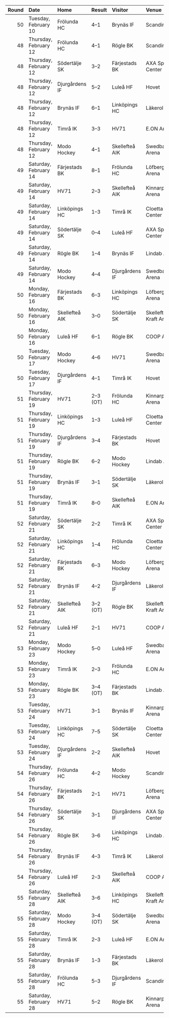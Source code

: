 |   Round | Date                  | Home           | Result   | Visitor        | Venue                  | Attendance   |
|--------:|:----------------------|:---------------|:---------|:---------------|:-----------------------|:-------------|
|      50 | Tuesday, February 10  | Frölunda HC    | 4–1      | Brynäs IF      | Scandinavium           | 11,497       |
|      48 | Thursday, February 12 | Frölunda HC    | 4–1      | Rögle BK       | Scandinavium           | 11,186       |
|      48 | Thursday, February 12 | Södertälje SK  | 3–2      | Färjestads BK  | AXA Sports Center      | 2,905        |
|      48 | Thursday, February 12 | Djurgårdens IF | 5–2      | Luleå HF       | Hovet                  | 6,834        |
|      48 | Thursday, February 12 | Brynäs IF      | 6–1      | Linköpings HC  | Läkerol Arena          | 4,881        |
|      48 | Thursday, February 12 | Timrå IK       | 3–3      | HV71           | E.ON Arena             | 5,414        |
|      48 | Thursday, February 12 | Modo Hockey    | 4–1      | Skellefteå AIK | Swedbank Arena         | 7,543        |
|      49 | Saturday, February 14 | Färjestads BK  | 8–1      | Frölunda HC    | Löfbergs Lila Arena    | 8,250        |
|      49 | Saturday, February 14 | HV71           | 2–3      | Skellefteå AIK | Kinnarps Arena         | 7,038        |
|      49 | Saturday, February 14 | Linköpings HC  | 1–3      | Timrå IK       | Cloetta Center         | 8,121        |
|      49 | Saturday, February 14 | Södertälje SK  | 0–4      | Luleå HF       | AXA Sports Center      | 3,225        |
|      49 | Saturday, February 14 | Rögle BK       | 1–4      | Brynäs IF      | Lindab Arena           | 5,011        |
|      49 | Saturday, February 14 | Modo Hockey    | 4–4      | Djurgårdens IF | Swedbank Arena         | 7,600        |
|      50 | Monday, February 16   | Färjestads BK  | 6–3      | Linköpings HC  | Löfbergs Lila Arena    | 7,091        |
|      50 | Monday, February 16   | Skellefteå AIK | 3–0      | Södertälje SK  | Skellefteå Kraft Arena | 5,268        |
|      50 | Monday, February 16   | Luleå HF       | 6–1      | Rögle BK       | COOP Arena             | 4,905        |
|      50 | Tuesday, February 17  | Modo Hockey    | 4–6      | HV71           | Swedbank Arena         | 6,485        |
|      50 | Tuesday, February 17  | Djurgårdens IF | 4–1      | Timrå IK       | Hovet                  | 6,622        |
|      51 | Thursday, February 19 | HV71           | 2–3 (OT) | Frölunda HC    | Kinnarps Arena         | 7,038        |
|      51 | Thursday, February 19 | Linköpings HC  | 1–3      | Luleå HF       | Cloetta Center         | 7,992        |
|      51 | Thursday, February 19 | Djurgårdens IF | 3–4      | Färjestads BK  | Hovet                  | 8,094        |
|      51 | Thursday, February 19 | Rögle BK       | 6–2      | Modo Hockey    | Lindab Arena           | 5,071        |
|      51 | Thursday, February 19 | Brynäs IF      | 3–1      | Södertälje SK  | Läkerol Arena          | 6,325        |
|      51 | Thursday, February 19 | Timrå IK       | 8–0      | Skellefteå AIK | E.ON Arena             | 5,804        |
|      52 | Saturday, February 21 | Södertälje SK  | 2–2      | Timrå IK       | AXA Sports Center      | 2,859        |
|      52 | Saturday, February 21 | Linköpings HC  | 1–4      | Frölunda HC    | Cloetta Center         | 8,401        |
|      52 | Saturday, February 21 | Färjestads BK  | 6–3      | Modo Hockey    | Löfbergs Lila Arena    | 8,250        |
|      52 | Saturday, February 21 | Brynäs IF      | 4–2      | Djurgårdens IF | Läkerol Arena          | 8,166        |
|      52 | Saturday, February 21 | Skellefteå AIK | 3–2 (OT) | Rögle BK       | Skellefteå Kraft Arena | 5,541        |
|      52 | Saturday, February 21 | Luleå HF       | 2–1      | HV71           | COOP Arena             | 5,497        |
|      53 | Monday, February 23   | Modo Hockey    | 5–0      | Luleå HF       | Swedbank Arena         | 6,433        |
|      53 | Monday, February 23   | Timrå IK       | 2–3      | Frölunda HC    | E.ON Arena             | 5,624        |
|      53 | Monday, February 23   | Rögle BK       | 3–4 (OT) | Färjestads BK  | Lindab Arena           | 5,031        |
|      53 | Tuesday, February 24  | HV71           | 3–1      | Brynäs IF      | Kinnarps Arena         | 7,038        |
|      53 | Tuesday, February 24  | Linköpings HC  | 7–5      | Södertälje SK  | Cloetta Center         | 7,004        |
|      53 | Tuesday, February 24  | Djurgårdens IF | 2–2      | Skellefteå AIK | Hovet                  | 7,559        |
|      54 | Thursday, February 26 | Frölunda HC    | 4–2      | Modo Hockey    | Scandinavium           | 12,044       |
|      54 | Thursday, February 26 | Färjestads BK  | 2–1      | HV71           | Löfbergs Lila Arena    | 7,626        |
|      54 | Thursday, February 26 | Södertälje SK  | 3–1      | Djurgårdens IF | AXA Sports Center      | 4,049        |
|      54 | Thursday, February 26 | Rögle BK       | 3–6      | Linköpings HC  | Lindab Arena           | 4,712        |
|      54 | Thursday, February 26 | Brynäs IF      | 4–3      | Timrå IK       | Läkerol Arena          | 7,293        |
|      54 | Thursday, February 26 | Luleå HF       | 2–3      | Skellefteå AIK | COOP Arena             | 5,600        |
|      55 | Saturday, February 28 | Skellefteå AIK | 3–6      | Linköpings HC  | Skellefteå Kraft Arena | 5,422        |
|      55 | Saturday, February 28 | Modo Hockey    | 3–4 (OT) | Södertälje SK  | Swedbank Arena         | 6,661        |
|      55 | Saturday, February 28 | Timrå IK       | 2–3      | Luleå HF       | E.ON Arena             | 5,911        |
|      55 | Saturday, February 28 | Brynäs IF      | 1–3      | Färjestads BK  | Läkerol Arena          | 7,522        |
|      55 | Saturday, February 28 | Frölunda HC    | 5–3      | Djurgårdens IF | Scandinavium           | 11,795       |
|      55 | Saturday, February 28 | HV71           | 5–2      | Rögle BK       | Kinnarps Arena         | 6,996        |